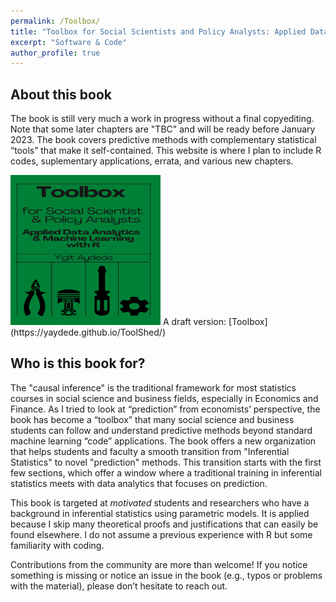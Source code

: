 ```yaml
---
permalink: /Toolbox/
title: "Toolbox for Social Scientists and Policy Analysts: Applied Data Analytics with Machine Learning and R"
excerpt: "Software & Code"
author_profile: true
---
```


## About this book

The book is still very much a work in progress without a final copyediting.  Note that some later chapters are "TBC" and will be ready before January 2023.  The book covers predictive methods with complementary statistical “tools” that make it self-contained.  This website is where I plan to include R codes, suplementary applications, errata, and various new chapters.

<img src="/images/cover3.png"  width="240" height="240">  
A draft version: [Toolbox](https://yaydede.github.io/ToolShed/) 

## Who is this book for?
  
The "causal inference" is the traditional framework for most statistics courses in social science and business fields, especially in Economics and Finance. As I tried to look at “prediction” from economists’ perspective, the book has become a “toolbox” that many social science and business students can follow and understand predictive methods beyond standard machine learning “code” applications. 
The book offers a new organization that helps students and faculty a smooth transition from "Inferential Statistics" to novel "prediction" methods. This transition starts with the first few sections, which offer a window where a traditional training in inferential statistics meets with data analytics that focuses on prediction.     

This book is targeted at *motivated* students and researchers who have a background in inferential statistics using parametric models. It is applied because I skip many theoretical proofs and justifications that can easily be found elsewhere. I do not assume a previous experience with R but some familiarity with coding.

Contributions from the community are more than welcome! If you notice something is missing or notice an issue in the book (e.g., typos or problems with the material), please don’t hesitate to reach out. 

